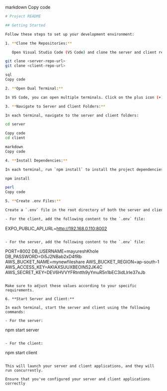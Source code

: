 
markdown
Copy code
```bash
# Project README

## Getting Started

Follow these steps to set up your development environment:

1. **Clone the Repositories:**

   Open Visual Studio Code (VS Code) and clone the server and client repositories using Git:

git clone <server-repo-url>
git clone <client-repo-url>

sql
Copy code

2. **Open Dual Terminal:**

In VS Code, you can open multiple terminals. Click on the plus icon (+) in the integrated terminal panel to open a new terminal. This way, you can have one terminal for the server and another for the client.

3. **Navigate to Server and Client Folders:**

In each terminal, navigate to the server and client folders:

cd server

Copy code
cd client

markdown
Copy code

4. **Install Dependencies:**

In each terminal, run `npm install` to install the project dependencies for both the server and client:

npm install

perl
Copy code

5. **Create .env Files:**

Create a `.env` file in the root directory of both the server and client folders. You can use VS Code or a text editor to create these files.

- For the client, add the following content to the `.env` file:

  ```
  EXPO_PUBLIC_API_URL=http://192.168.0.110:8002
  ```

- For the server, add the following content to the `.env` file:

  ```
  PORT=8002
  DB_USERNAME=mayureshKhole
  DB_PASSWORD=0i5J2NBab2xD4fRb
  AWS_BUCKET_NAME=mynewfileshare
  AWS_BUCKET_REGION=ap-south-1
  AWS_ACCESS_KEY=AKIAXSUUXBEOIN52JK4C
  AWS_SECRET_KEY=DEV6HVVYFRtntth9yYmuR5n1bEC3idLlrIe37xJb
  ```

Make sure to adjust these values according to your specific requirements.

6. **Start Server and Client:**

In each terminal, start the server and client using the following commands:

- For the server:

  ```
  npm start server
  ```

- For the client:

  ```
  npm start client
  ```

This will launch your server and client applications, and they will run concurrently.

Ensure that you've configured your server and client applications correctly 
